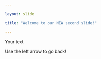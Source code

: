 ```yaml
---

layout: slide

title: "Welcome to our NEW second slide!"

---
```


Your text

Use the left arrow to go back!
